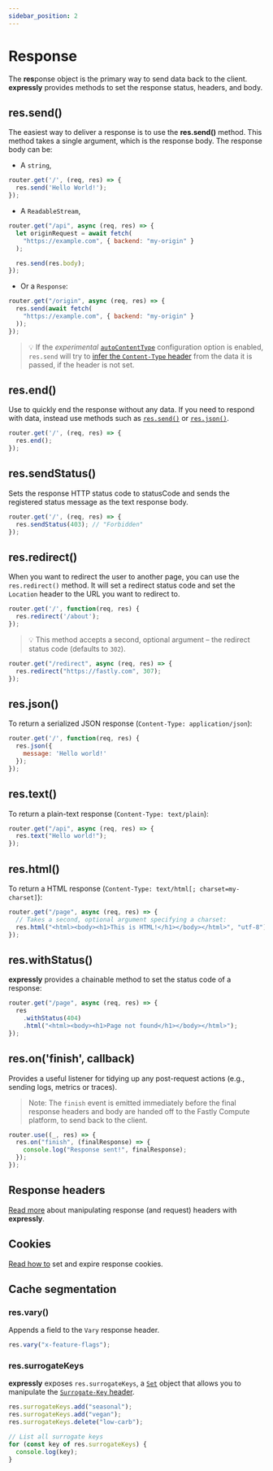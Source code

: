 ```yaml
---
sidebar_position: 2
---
```


# Response

The **res**ponse object is the primary way to send data back to the client. **expressly** provides methods to set the response status, headers, and body.

## res.send()

The easiest way to deliver a response is to use the **res.send()** method. This method takes a single argument, which is the response body.
The response body can be:

* A `string`,

```javascript
router.get('/', (req, res) => {
  res.send('Hello World!');
});
```

* A `ReadableStream`,

```javascript
router.get("/api", async (req, res) => {
  let originRequest = await fetch(
    "https://example.com", { backend: "my-origin" }
  );

  res.send(res.body);
});
```

* Or a `Response`:

```javascript
router.get("/origin", async (req, res) => {
  res.send(await fetch(
    "https://example.com", { backend: "my-origin" }
  ));
});
```
> 💡 If the _experimental_ [`autoContentType`](../config.md#parseCookie) configuration option is enabled, `res.send` will try to [infer the `Content-Type` header](https://expressjs.com/en/4x/api.html#res.send) from the data it is passed, if the header is not set.

## res.end()

Use to quickly end the response without any data. If you need to respond with data, instead use methods such as [`res.send()`](#ressend) or [`res.json()`](#resjson).

```javascript
router.get('/', (req, res) => {
  res.end();
});
```

## res.sendStatus()

Sets the response HTTP status code to statusCode and sends the registered status message as the text response body.

```javascript
router.get('/', (req, res) => {
  res.sendStatus(403); // "Forbidden"
});
```

## res.redirect()

When you want to redirect the user to another page, you can use the `res.redirect()` method. It will set a redirect status code and set the `Location` header to the URL you want to redirect to.

```javascript
router.get('/', function(req, res) {
  res.redirect('/about');
});
```
> 💡 This method accepts a second, optional argument – the redirect status code (defaults to `302`).

```javascript
router.get("/redirect", async (req, res) => {
  res.redirect("https://fastly.com", 307);
});
```

## res.json()

To return a serialized JSON response (`Content-Type: application/json`):

```javascript
router.get('/', function(req, res) {
  res.json({
    message: 'Hello world!'
  });
});
```

## res.text()

To return a plain-text response (`Content-Type: text/plain`):

```javascript
router.get("/api", async (req, res) => {
  res.text("Hello world!");
});
```

## res.html()

To return a HTML response (`Content-Type: text/html[; charset=my-charset]`):

```javascript
router.get("/page", async (req, res) => {
  // Takes a second, optional argument specifying a charset:
  res.html("<html><body><h1>This is HTML!</h1></body></html>", "utf-8");
});
```

## res.withStatus()

**expressly** provides a chainable method to set the status code of a response:

```javascript
router.get("/page", async (req, res) => {
  res
    .withStatus(404)
    .html("<html><body><h1>Page not found</h1></body></html>");
});
```

## res.on('finish', callback)

Provides a useful listener for tidying up any post-request actions (e.g., sending logs, metrics or traces).

> Note: The `finish` event is emitted immediately before the final response headers and body are handed off to the Fastly Compute platform, to send back to the client.

```javascript
router.use((_, res) => {
  res.on("finish", (finalResponse) => {
    console.log("Response sent!", finalResponse);
  });
});
```

## Response headers

[Read more](../handling-data/headers.md) about manipulating response (and request) headers with **expressly**.


## Cookies

[Read how to](../handling-data/cookies.md#response-cookies) set and expire response cookies.

## Cache segmentation

### res.vary()

Appends a field to the `Vary` response header.

```javascript
res.vary("x-feature-flags");
```

### res.surrogateKeys

**expressly** exposes `res.surrogateKeys`, a [`Set`](https://developer.mozilla.org/en-US/docs/Web/JavaScript/Reference/Global_Objects/Set) object that allows you to manipulate the [`Surrogate-Key` header](https://developer.fastly.com/reference/http/http-headers/Surrogate-Key/).


```javascript
res.surrogateKeys.add("seasonal");
res.surrogateKeys.add("vegan");
res.surrogateKeys.delete("low-carb");

// List all surrogate keys
for (const key of res.surrogateKeys) {
  console.log(key);
}
```

